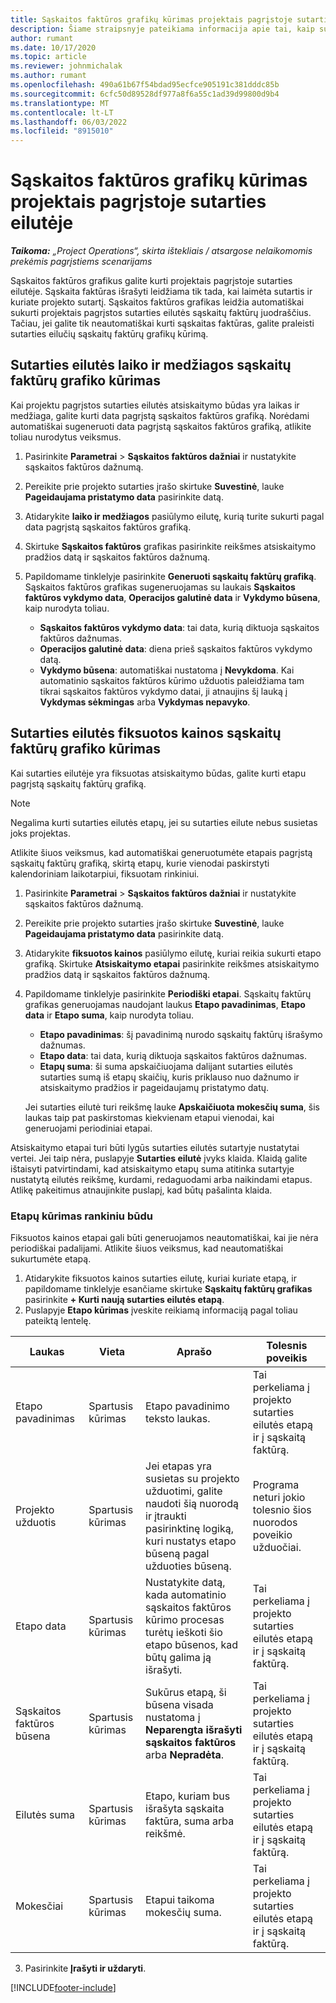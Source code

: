 ```yaml
---
title: Sąskaitos faktūros grafikų kūrimas projektais pagrįstoje sutarties eilutėje
description: Šiame straipsnyje pateikiama informacija apie tai, kaip sutarties eilutėse kurti SF grafikus ir tarpinius etapus.
author: rumant
ms.date: 10/17/2020
ms.topic: article
ms.reviewer: johnmichalak
ms.author: rumant
ms.openlocfilehash: 490a61b67f54bdad95ecfce905191c381dddc85b
ms.sourcegitcommit: 6cfc50d89528df977a8f6a55c1ad39d99800d9b4
ms.translationtype: MT
ms.contentlocale: lt-LT
ms.lasthandoff: 06/03/2022
ms.locfileid: "8915010"
---
```

# <a name="create-an-invoice-schedule-on-a-project-based-contract-line"></a>Sąskaitos faktūros grafikų kūrimas projektais pagrįstoje sutarties eilutėje 

_**Taikoma:** „Project Operations“, skirta ištekliais / atsargose nelaikomomis prekėmis pagrįstiems scenarijams_

Sąskaitos faktūros grafikus galite kurti projektais pagrįstoje sutarties eilutėje. Sąskaita faktūras išrašyti leidžiama tik tada, kai laimėta sutartis ir kuriate projekto sutartį. Sąskaitos faktūros grafikas leidžia automatiškai sukurti projektais pagrįstos sutarties eilutės sąskaitų faktūrų juodraščius. Tačiau, jei galite tik neautomatiškai kurti sąskaitas faktūras, galite praleisti sutarties eilučių sąskaitų faktūrų grafikų kūrimą.

## <a name="create-a-time-and-material-invoice-schedule-for-a-contract-line"></a>Sutarties eilutės laiko ir medžiagos sąskaitų faktūrų grafiko kūrimas

Kai projektu pagrįstos sutarties eilutės atsiskaitymo būdas yra laikas ir medžiaga, galite kurti data pagrįstą sąskaitos faktūros grafiką. Norėdami automatiškai sugeneruoti data pagrįstą sąskaitos faktūros grafiką, atlikite toliau nurodytus veiksmus.

1. Pasirinkite **Parametrai** > **Sąskaitos faktūros dažniai** ir nustatykite sąskaitos faktūros dažnumą.
2. Pereikite prie projekto sutarties įrašo skirtuke **Suvestinė**, lauke **Pageidaujama pristatymo data** pasirinkite datą.
3. Atidarykite **laiko ir medžiagos** pasiūlymo eilutę, kurią turite sukurti pagal data pagrįstą sąskaitos faktūros grafiką. 
4. Skirtuke **Sąskaitos faktūros** grafikas pasirinkite reikšmes atsiskaitymo pradžios datą ir sąskaitos faktūros dažnumą.
5. Papildomame tinklelyje pasirinkite **Generuoti sąskaitų faktūrų grafiką**. Sąskaitos faktūros grafikas sugeneruojamas su laukais **Sąskaitos faktūros vykdymo data**, **Operacijos galutinė data** ir **Vykdymo būsena**, kaip nurodyta toliau.

    - **Sąskaitos faktūros vykdymo data**: tai data, kurią diktuoja sąskaitos faktūros dažnumas.
    - **Operacijos galutinė data**: diena prieš sąskaitos faktūros vykdymo datą.
    - **Vykdymo būsena**: automatiškai nustatoma į **Nevykdoma**. Kai automatinio sąskaitos faktūros kūrimo užduotis paleidžiama tam tikrai sąskaitos faktūros vykdymo datai, ji atnaujins šį lauką į **Vykdymas sėkmingas** arba **Vykdymas nepavyko**.

## <a name="create-a-fixed-price-invoice-schedule-for-a-contract-line"></a>Sutarties eilutės fiksuotos kainos sąskaitų faktūrų grafiko kūrimas

Kai sutarties eilutėje yra fiksuotas atsiskaitymo būdas, galite kurti etapu pagrįstą sąskaitų faktūrų grafiką. 

> [!NOTE]
> Negalima kurti sutarties eilutės etapų, jei su sutarties eilute nebus susietas joks projektas.

Atlikite šiuos veiksmus, kad automatiškai generuotumėte etapais pagrįstą sąskaitų faktūrų grafiką, skirtą etapų, kurie vienodai paskirstyti kalendoriniam laikotarpiui, fiksuotam rinkiniui.

1. Pasirinkite **Parametrai** > **Sąskaitos faktūros dažniai** ir nustatykite sąskaitos faktūros dažnumą.
2. Pereikite prie projekto sutarties įrašo skirtuke **Suvestinė**, lauke **Pageidaujama pristatymo data** pasirinkite datą.
3. Atidarykite **fiksuotos kainos** pasiūlymo eilutę, kuriai reikia sukurti etapo grafiką. Skirtuke **Atsiskaitymo etapai** pasirinkite reikšmes atsiskaitymo pradžios datą ir sąskaitos faktūros dažnumą. 
4. Papildomame tinklelyje pasirinkite **Periodiški etapai**. Sąskaitų faktūrų grafikas generuojamas naudojant laukus **Etapo pavadinimas**, **Etapo data** ir **Etapo suma**, kaip nurodyta toliau.

    - **Etapo pavadinimas**: šį pavadinimą nurodo sąskaitų faktūrų išrašymo dažnumas.
    - **Etapo data**: tai data, kurią diktuoja sąskaitos faktūros dažnumas.
    - **Etapų suma**: ši suma apskaičiuojama dalijant sutarties eilutės sutarties sumą iš etapų skaičių, kuris priklauso nuo dažnumo ir atsiskaitymo pradžios ir pageidaujamų pristatymo datų.

    Jei sutarties eilutė turi reikšmę lauke **Apskaičiuota mokesčių suma**, šis laukas taip pat paskirstomas kiekvienam etapui vienodai, kai generuojami periodiniai etapai.

Atsiskaitymo etapai turi būti lygūs sutarties eilutės sutartyje nustatytai vertei. Jei taip nėra, puslapyje **Sutarties eilutė** įvyks klaida. Klaidą galite ištaisyti patvirtindami, kad atsiskaitymo etapų suma atitinka sutartyje nustatytą eilutės reikšmę, kurdami, redaguodami arba naikindami etapus. Atlikę pakeitimus atnaujinkite puslapį, kad būtų pašalinta klaida.

### <a name="manually-create-milestones"></a>Etapų kūrimas rankiniu būdu

Fiksuotos kainos etapai gali būti generuojamos neautomatiškai, kai jie nėra periodiškai padalijami. Atlikite šiuos veiksmus, kad neautomatiškai sukurtumėte etapą.

1. Atidarykite fiksuotos kainos sutarties eilutę, kuriai kuriate etapą, ir papildomame tinklelyje esančiame skirtuke **Sąskaitų faktūrų grafikas** pasirinkite **+ Kurti naują sutarties eilutės etapą**. 
2. Puslapyje **Etapo kūrimas** įveskite reikiamą informaciją pagal toliau pateiktą lentelę.

| Laukas | Vieta | Aprašo | Tolesnis poveikis |
| --- | --- | --- | --- |
| Etapo pavadinimas | Spartusis kūrimas | Etapo pavadinimo teksto laukas. | Tai perkeliama į projekto sutarties eilutės etapą ir į sąskaitą faktūrą. |
| Projekto užduotis | Spartusis kūrimas | Jei etapas yra susietas su projekto užduotimi, galite naudoti šią nuorodą ir įtraukti pasirinktinę logiką, kuri nustatys etapo būseną pagal užduoties būseną. | Programa neturi jokio tolesnio šios nuorodos poveikio užduočiai. |
| Etapo data | Spartusis kūrimas | Nustatykite datą, kada automatinio sąskaitos faktūros kūrimo procesas turėtų ieškoti šio etapo būsenos, kad būtų galima ją išrašyti. | Tai perkeliama į projekto sutarties eilutės etapą ir į sąskaitą faktūrą. |
| Sąskaitos faktūros būsena | Spartusis kūrimas | Sukūrus etapą, ši būsena visada nustatoma į **Neparengta išrašyti sąskaitos faktūros** arba **Nepradėta**. | Tai perkeliama į projekto sutarties eilutės etapą ir į sąskaitą faktūrą. |
| Eilutės suma | Spartusis kūrimas | Etapo, kuriam bus išrašyta sąskaita faktūra, suma arba reikšmė. | Tai perkeliama į projekto sutarties eilutės etapą ir į sąskaitą faktūrą. |
| Mokesčiai | Spartusis kūrimas | Etapui taikoma mokesčių suma. | Tai perkeliama į projekto sutarties eilutės etapą ir į sąskaitą faktūrą. |

3. Pasirinkite **Įrašyti ir uždaryti**.


[!INCLUDE[footer-include](../includes/footer-banner.md)]
